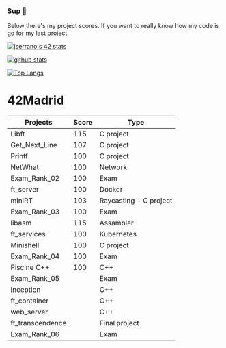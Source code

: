 ### Sup 👋
Below there's my project scores. If you want to really know how my code is go for my last project.

[![jserrano's 42 stats](https://badge42.herokuapp.com/api/stats/jserrano)](https://github.com/JaeSeoKim/badge42)

[![github stats](https://github-readme-stats.vercel.app/api?username=j53rran0&count_private=true&show_icons=true&theme=monokai)](https://github.com/eljommys/github-readme-stats)

[![Top Langs](https://github-readme-stats.vercel.app/api/top-langs/?username=j53rran0&layout=compact&langs_count=8&theme=cobalt)](https://github.com/eljommys/github-readme-stats)

# 42Madrid

|   Projects	|  Score	| Type |
|---	|---	|--- |
|  Libft 	| 115  	| C project |
| Get_Next_Line  	| 107 | C project |
| Printf	| 100  	| C project |
| NetWhat | 100 | Network |
| Exam_Rank_02 | 100 | Exam |
| ft_server | 100 | Docker |
| miniRT | 103 | Raycasting - C project |
| Exam_Rank_03 | 100 | Exam |
| libasm | 115 | Assambler |
| ft_services | 100 | Kubernetes |
| Minishell | 100 | C project |
| Exam_Rank_04 | 100 | Exam |
| Piscine C++ | 100 | C++ |
| Exam_Rank_05 |  | Exam |
| Inception | | C++|
| ft_container | | C++ |
| web_server | | C++ |
| ft_transcendence | | Final project |
| Exam_Rank_06 |  | Exam |
